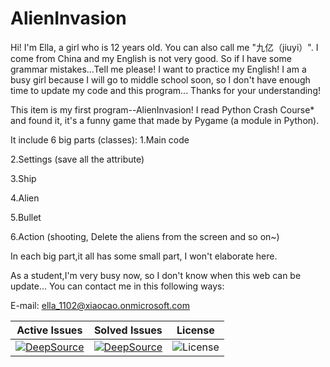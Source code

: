 # AlienInvasion
Hi! 
I'm Ella, a girl who is 12 years old. You can also call me "九亿（jiuyi）".
I come from China and my English is not very good. So if I have some grammar mistakes...Tell me please! I want to practice my English!
I am a busy girl because I will go to middle school soon, so I don't have enough time to update my code and this program... Thanks for your understanding!

This item is my first program--AlienInvasion!
I read Python Crash Course* and found it, it's a funny game that made by Pygame (a module in Python).

It include 6 big parts (classes):
1.Main code

2.Settings (save all the attribute)

3.Ship

4.Alien

5.Bullet

6.Action (shooting, Delete the aliens from the screen and so on~)

In each big part,it all has some small part, I won't elaborate here.

As a student,I'm very busy now, so I don't know when this web can be update...
You can contact me in this following ways:

E-mail: ella_1102@xiaocao.onmicrosoft.com

| Active Issues | Solved Issues | License |
| :---: | :---: | :---: |
| [![DeepSource](https://deepsource.io/gh/Ella1102-Python/AlienInvasion.svg/?label=active+issues&show_trend=true)](https://deepsource.io/gh/Ella1102-Python/AlienInvasion/?ref=repository-badge) | [![DeepSource](https://deepsource.io/gh/Ella1102-Python/AlienInvasion.svg/?label=resolved+issues&show_trend=true)](https://deepsource.io/gh/Ella1102-Python/AlienInvasion/?ref=repository-badge) | ![License](https://img.shields.io/github/license/Ella1102-Python/AlienInvasion?style=flat-square)


